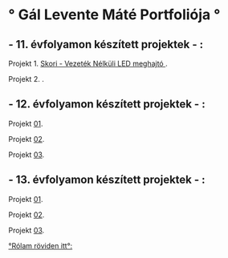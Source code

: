 # ° Gál Levente Máté Portfoliója °


## - 11. évfolyamon készített projektek - :

Projekt 1. [Skori - Vezeték Nélküli LED meghajtó ](https://leventegal.github.io/portfolio/11/projekt01). 

Projekt 2. [](https://sandorpeteer.github.io/portfolio/11/projekt02).

## - 12. évfolyamon készített projektek - :

Projekt [01](https://sandorpeteer.github.io/portfolio/12/).

Projekt [02](https://sandorpeteer.github.io/portfolio/12/).

Projekt [03](https://sandorpeteer.github.io/portfolio/12/).

## - 13. évfolyamon készített projektek - :

Projekt [01](https://sandorpeteer.github.io/portfolio/12/).

Projekt [02](https://sandorpeteer.github.io/portfolio/12/).

Projekt [03](https://sandorpeteer.github.io/portfolio/12/).


[°Rólam röviden itt°:](https://leventegal.github.io/portfolio/Rolam)

